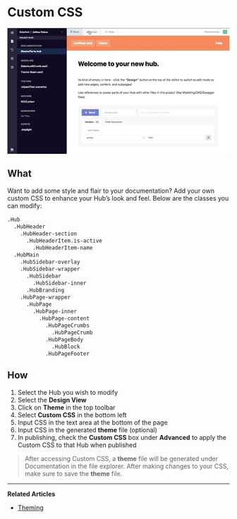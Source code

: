 # Custom CSS

![Applying Custom CSS](https://github.com/stoplightio/docs/blob/develop/assets/gifs/hubs-custom-css.gif?raw=true)

## What 

Want to add some style and flair to your documentation? Add your own custom CSS to enhance your Hub’s look and feel. Below are the classes you can modify: 

```
.Hub
  .HubHeader
    .HubHeader-section
      .HubHeaderItem.is-active
        .HubHeaderItem-name
  .HubMain
    .HubSidebar-overlay
    .HubSidebar-wrapper
      .HubSidebar
        .HubSidebar-inner
      .HubBranding
    .HubPage-wrapper
      .HubPage
        .HubPage-inner
          .HubPage-content
            .HubPageCrumbs
              .HubPageCrumb 
            .HubPageBody 
              .HubBlock
            .HubPageFooter
```

## How

1. Select the Hub you wish to modify 
2. Select the **Design View**
3. Click on **Theme** in the top toolbar 
4. Select **Custom CSS** in the bottom left 
5. Input CSS in the text area at the bottom of the page 
6. Input CSS in the generated **theme** file (optional)
7. In publishing, check the **Custom CSS** box under **Advanced** to apply the Custom CSS to that Hub when published

>After accessing Custom CSS, a **theme** file will be generated under Documentation in the file explorer. After making changes to your CSS, make sure to save the **theme** file. 

---
**Related Articles**
- [Theming](/documentation/design/theming)
